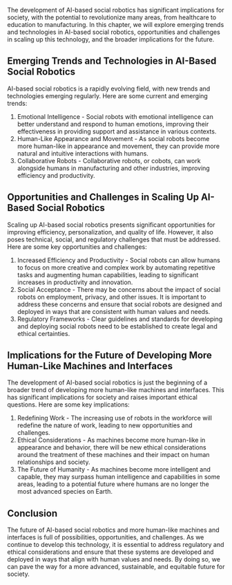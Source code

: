 
The development of AI-based social robotics has significant implications for society, with the potential to revolutionize many areas, from healthcare to education to manufacturing. In this chapter, we will explore emerging trends and technologies in AI-based social robotics, opportunities and challenges in scaling up this technology, and the broader implications for the future.

Emerging Trends and Technologies in AI-Based Social Robotics
------------------------------------------------------------

AI-based social robotics is a rapidly evolving field, with new trends and technologies emerging regularly. Here are some current and emerging trends:

1. Emotional Intelligence - Social robots with emotional intelligence can better understand and respond to human emotions, improving their effectiveness in providing support and assistance in various contexts.
2. Human-Like Appearance and Movement - As social robots become more human-like in appearance and movement, they can provide more natural and intuitive interactions with humans.
3. Collaborative Robots - Collaborative robots, or cobots, can work alongside humans in manufacturing and other industries, improving efficiency and productivity.

Opportunities and Challenges in Scaling Up AI-Based Social Robotics
-------------------------------------------------------------------

Scaling up AI-based social robotics presents significant opportunities for improving efficiency, personalization, and quality of life. However, it also poses technical, social, and regulatory challenges that must be addressed. Here are some key opportunities and challenges:

1. Increased Efficiency and Productivity - Social robots can allow humans to focus on more creative and complex work by automating repetitive tasks and augmenting human capabilities, leading to significant increases in productivity and innovation.
2. Social Acceptance - There may be concerns about the impact of social robots on employment, privacy, and other issues. It is important to address these concerns and ensure that social robots are designed and deployed in ways that are consistent with human values and needs.
3. Regulatory Frameworks - Clear guidelines and standards for developing and deploying social robots need to be established to create legal and ethical certainties.

Implications for the Future of Developing More Human-Like Machines and Interfaces
---------------------------------------------------------------------------------

The development of AI-based social robotics is just the beginning of a broader trend of developing more human-like machines and interfaces. This has significant implications for society and raises important ethical questions. Here are some key implications:

1. Redefining Work - The increasing use of robots in the workforce will redefine the nature of work, leading to new opportunities and challenges.
2. Ethical Considerations - As machines become more human-like in appearance and behavior, there will be new ethical considerations around the treatment of these machines and their impact on human relationships and society.
3. The Future of Humanity - As machines become more intelligent and capable, they may surpass human intelligence and capabilities in some areas, leading to a potential future where humans are no longer the most advanced species on Earth.

Conclusion
----------

The future of AI-based social robotics and more human-like machines and interfaces is full of possibilities, opportunities, and challenges. As we continue to develop this technology, it is essential to address regulatory and ethical considerations and ensure that these systems are developed and deployed in ways that align with human values and needs. By doing so, we can pave the way for a more advanced, sustainable, and equitable future for society.
